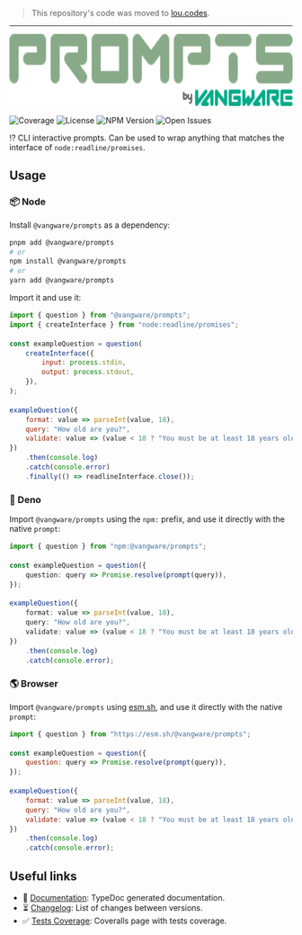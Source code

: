 > This repository's code was moved to [lou.codes](https://lou.codes).

---

<img id="logo" alt="Prompts by Vangware" src="./logo.svg" height="128" />

![Coverage][coverage-badge] ![License][license-badge]
![NPM Version][npm-version-badge] ![Open Issues][open-issues-badge]

⁉️ CLI interactive prompts. Can be used to wrap anything that matches the
interface of `node:readline/promises`.

## Usage

### 📦 Node

Install `@vangware/prompts` as a dependency:

```bash
pnpm add @vangware/prompts
# or
npm install @vangware/prompts
# or
yarn add @vangware/prompts
```

Import it and use it:

```js
import { question } from "@vangware/prompts";
import { createInterface } from "node:readline/promises";

const exampleQuestion = question(
	createInterface({
		input: process.stdin,
		output: process.stdout,
	}),
);

exampleQuestion({
	format: value => parseInt(value, 18),
	query: "How old are you?",
	validate: value => (value < 18 ? "You must be at least 18 years old." : ""),
})
	.then(console.log)
	.catch(console.error)
	.finally(() => readlineInterface.close());
```

### 🦕 Deno

Import `@vangware/prompts` using the `npm:` prefix, and use it directly with the
native `prompt`:

```typescript
import { question } from "npm:@vangware/prompts";

const exampleQuestion = question({
	question: query => Promise.resolve(prompt(query)),
});

exampleQuestion({
	format: value => parseInt(value, 18),
	query: "How old are you?",
	validate: value => (value < 18 ? "You must be at least 18 years old." : ""),
})
	.then(console.log)
	.catch(console.error);
```

### 🌎 Browser

Import `@vangware/prompts` using [esm.sh][esm.sh], and use it directly with the
native `prompt`:

```javascript
import { question } from "https://esm.sh/@vangware/prompts";

const exampleQuestion = question({
	question: query => Promise.resolve(prompt(query)),
});

exampleQuestion({
	format: value => parseInt(value, 18),
	query: "How old are you?",
	validate: value => (value < 18 ? "You must be at least 18 years old." : ""),
})
	.then(console.log)
	.catch(console.error);
```

## Useful links

-   📝 [Documentation][documentation]: TypeDoc generated documentation.
-   ⏳ [Changelog][changelog]: List of changes between versions.
-   ✅ [Tests Coverage][coverage]: Coveralls page with tests coverage.

<!-- Reference -->

[changelog]: https://github.com/vangware/prompts/blob/main/CHANGELOG.md
[coverage-badge]:
	https://img.shields.io/coveralls/github/vangware/prompts.svg?style=for-the-badge&labelColor=666&color=0a8&link=https://coveralls.io/github/vangware/prompts
[coverage]: https://coveralls.io/github/vangware/prompts
[deno]: https://deno.land/
[documentation]: https://prompts.vangware.com
[esm.sh]: https://esm.sh
[license-badge]:
	https://img.shields.io/npm/l/@vangware/prompts.svg?style=for-the-badge&labelColor=666&color=0a8&link=https://github.com/vangware/prompts/blob/main/LICENSE
[npm-version-badge]:
	https://img.shields.io/npm/v/@vangware/prompts.svg?style=for-the-badge&labelColor=666&color=0a8&link=https://npm.im/@vangware/prompts
[open-issues-badge]:
	https://img.shields.io/github/issues/vangware/prompts.svg?style=for-the-badge&labelColor=666&color=0a8&link=https://github.com/vangware/prompts/issues
[typedoc]: https://typedoc.org/
[vscode]: https://code.visualstudio.com/
